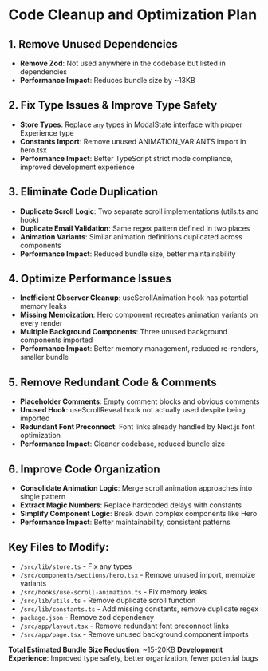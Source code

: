 # Code Cleanup and Optimization Plan

## 1. Remove Unused Dependencies
- **Remove Zod**: Not used anywhere in the codebase but listed in dependencies
- **Performance Impact**: Reduces bundle size by ~13KB

## 2. Fix Type Issues & Improve Type Safety
- **Store Types**: Replace `any` types in ModalState interface with proper Experience type
- **Constants Import**: Remove unused ANIMATION_VARIANTS import in hero.tsx
- **Performance Impact**: Better TypeScript strict mode compliance, improved development experience

## 3. Eliminate Code Duplication
- **Duplicate Scroll Logic**: Two separate scroll implementations (utils.ts and hook)
- **Duplicate Email Validation**: Same regex pattern defined in two places
- **Animation Variants**: Similar animation definitions duplicated across components
- **Performance Impact**: Reduced bundle size, better maintainability

## 4. Optimize Performance Issues
- **Inefficient Observer Cleanup**: useScrollAnimation hook has potential memory leaks
- **Missing Memoization**: Hero component recreates animation variants on every render
- **Multiple Background Components**: Three unused background components imported
- **Performance Impact**: Better memory management, reduced re-renders, smaller bundle

## 5. Remove Redundant Code & Comments
- **Placeholder Comments**: Empty comment blocks and obvious comments
- **Unused Hook**: useScrollReveal hook not actually used despite being imported
- **Redundant Font Preconnect**: Font links already handled by Next.js font optimization
- **Performance Impact**: Cleaner codebase, reduced bundle size

## 6. Improve Code Organization
- **Consolidate Animation Logic**: Merge scroll animation approaches into single pattern
- **Extract Magic Numbers**: Replace hardcoded delays with constants
- **Simplify Component Logic**: Break down complex components like Hero
- **Performance Impact**: Better maintainability, consistent patterns

## Key Files to Modify:
- `/src/lib/store.ts` - Fix any types
- `/src/components/sections/hero.tsx` - Remove unused import, memoize variants
- `/src/hooks/use-scroll-animation.ts` - Fix memory leaks
- `/src/lib/utils.ts` - Remove duplicate scroll function
- `/src/lib/constants.ts` - Add missing constants, remove duplicate regex
- `package.json` - Remove zod dependency
- `/src/app/layout.tsx` - Remove redundant font preconnect links
- `/src/app/page.tsx` - Remove unused background component imports

**Total Estimated Bundle Size Reduction**: ~15-20KB
**Development Experience**: Improved type safety, better organization, fewer potential bugs